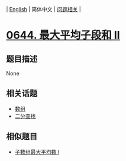 
| [English](README_EN.md) | 简体中文 | [问题相关](QUESTION.md) |
# [0644. 最大平均子段和 II](https://leetcode-cn.com/problems/maximum-average-subarray-ii/)
## 题目描述
None
## 相关话题
- [数组](https://leetcode-cn.com/tag/array)
- [二分查找](https://leetcode-cn.com/tag/binary-search)
## 相似题目
- [子数组最大平均数 I](../0643/README.md)
